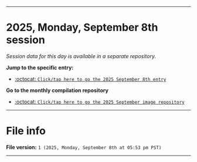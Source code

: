 
***

# 2025, Monday, September 8th session

_Session data for this day is available in a separate repository._

**Jump to the specific entry:**

- [:octocat: `Click/tap here to go the 2025 September 8th entry`](https://github.com/seanpm2001/SeansLifeArchive_Images_ModernSmurfsVillage_Y2025_V9/tree/SeansLifeArchive_ModernSmurfsVillage_Y2025_V9_Main-dev/2025/09_September/08/)

**Go to the monthly compilation repository**

- [:octocat: `Click/tap here to go the 2025 September image repository`](https://github.com/seanpm2001/SeansLifeArchive_Images_ModernSmurfsVillage_Y2025_V9/)

***

# File info

**File version:** `1 (2025, Monday, September 8th at 05:53 pm PST)`

***

